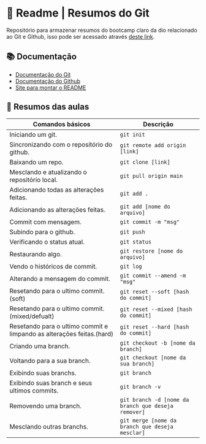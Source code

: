 
# 🎒 Readme | Resumos do Git
Repositório para armazenar resumos do bootcamp claro da dio relacionado ao Git e Github, isso pode ser acessado através [deste link](https://web.dio.me/track/coding-the-future-claro-java-spring-boot).

## 📚 Documentação
- [Documentação do Git](https://git-scm.com/docs)
- [Documentação do Github](https://docs.github.com/pt)
- [Site para montar o README](https://readme.so/pt)

## 📖 Resumos das aulas

| Comandos básicos | Descrição | 
|-------|---------|
| Iniciando um git. | ```git init``` |
| Sincronizando com o repositório do github. | ```git remote add origin [link]``` |
| Baixando um repo. | ```git clone [link]``` |
| Mesclando e atualizando o repositório local.| ```git pull origin main```  |
| Adicionando todas as alterações feitas. | ```git add .```  |
| Adicionando as alterações feitas. | ```git add [nome do arquivo]``` |
| Commit com mensagem. | ```git commit -m "msg"```  |
| Subindo para o github. | ```git push```  |
| Verificando o status atual. | ```git status``` |
| Restaurando algo. | ```git restore [nome do arquivo]``` |
| Vendo o históricos de commit. | ```git log``` |
| Alterando a mensagem do commit. | ```git commit --amend -m "msg"``` |
| Resetando para o ultimo commit. (soft) | ```git reset --soft [hash do commit]``` |
| Resetando para o ultimo commit. (mixed/defualt) | ```git reset --mixed [hash do commit]``` |
| Resetando para o ultimo commit e limpando as alterações feitas.(hard) | ```git reset --hard [hash do commit]``` |
| Criando uma branch. | ```git checkout -b [nome da branch]``` |
| Voltando para a sua branch. | ```git checkout [nome da sua branch]``` |
| Exibindo suas branchs. | ```git branch```|
| Exibindo suas branch e seus ultimos commits. | ```git branch -v``` |
| Removendo uma branch. | ```git branch -d [nome da branch que deseja remover]``` |
| Mesclando outras branchs. | ```git merge [nome da branch que deseja mesclar]``` |
